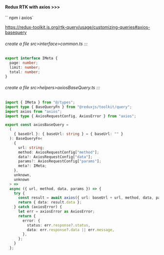 #### Redux RTK with axios >>>

`` npm i axios`

https://redux-toolkit.js.org/rtk-query/usage/customizing-queries#axios-basequery

###### create a file src>interface>common.ts :::

```ts
export interface IMeta {
  page: number;
  limit: number;
  total: number;
}
```

###### create a file src>helpers>axiosBaseQuery.ts :::

```ts
import { IMeta } from "@/types";
import type { BaseQueryFn } from "@reduxjs/toolkit/query";
import axios from "axios";
import type { AxiosRequestConfig, AxiosError } from "axios";

export const axiosBaseQuery =
  (
    { baseUrl }: { baseUrl: string } = { baseUrl: "" }
  ): BaseQueryFn<
    {
      url: string;
      method: AxiosRequestConfig["method"];
      data?: AxiosRequestConfig["data"];
      params?: AxiosRequestConfig["params"];
      meta?: IMeta;
    },
    unknown,
    unknown
  > =>
  async ({ url, method, data, params }) => {
    try {
      const result = await axios({ url: baseUrl + url, method, data, params });
      return { data: result.data };
    } catch (axiosError) {
      let err = axiosError as AxiosError;
      return {
        error: {
          status: err.response?.status,
          data: err.response?.data || err.message,
        },
      };
    }
  };
```
